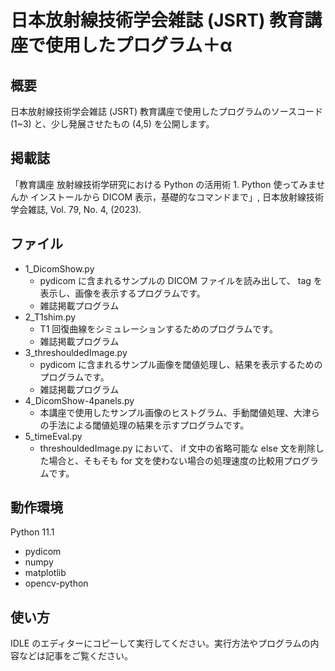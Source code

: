 # 日本放射線技術学会雑誌 (JSRT) 教育講座で使用したプログラム＋α

## 概要
日本放射線技術学会雑誌 (JSRT) 教育講座で使用したプログラムのソースコード (1~3) と、少し発展させたもの (4,5) を公開します。

## 掲載誌
 「教育講座 放射線技術学研究における Python の活用術 1. Python 使ってみませんか インストールから DICOM 表示，基礎的なコマンドまで」, 日本放射線技術学会雑誌,  Vol. 79,  No. 4, (2023).

## ファイル

* 1_DicomShow.py
  * pydicom に含まれるサンプルの DICOM ファイルを読み出して、 tag を表示し、画像を表示するプログラムです。
  * 雑誌掲載プログラム
* 2_T1shim.py
  * T1 回復曲線をシミュレーションするためのプログラムです。
  * 雑誌掲載プログラム
* 3_threshouldedImage.py
  * pydicom に含まれるサンプル画像を閾値処理し、結果を表示するためのプログラムです。
  * 雑誌掲載プログラム
* 4_DicomShow-4panels.py
  * 本講座で使用したサンプル画像のヒストグラム、手動閾値処理、大津らの手法による閾値処理の結果を示すプログラムです。
* 5_timeEval.py
  * threshouldedImage.py において、 if 文中の省略可能な else 文を削除した場合と、そもそも for 文を使わない場合の処理速度の比較用プログラムです。

## 動作環境

Python 11.1
* pydicom
* numpy
* matplotlib
* opencv-python

## 使い方
IDLE のエディターにコピーして実行してください。実行方法やプログラムの内容などは記事をご覧ください。
